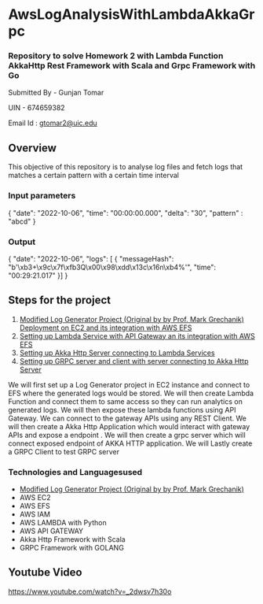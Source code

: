 # AwsLogAnalysisWithLambdaAkkaGrpc
### Repository to solve Homework 2 with Lambda Function AkkaHttp Rest Framework with Scala and Grpc Framework with Go
Submitted By - Gunjan Tomar

UIN - 674659382

Email Id : gtomar2@uic.edu

## Overview
This objective of this repository is to analyse log files and fetch logs that matches a certain pattern with a certain time interval

### Input parameters

{
  "date": "2022-10-06",
  "time": "00:00:00.000",
  "delta": "30",
  "pattern" : "abcd"
}

### Output

{ "date": "2022-10-06",
    "logs": [
        {
            "messageHash": "b'\\xb3+\\x9c\\x7f\\xfb3Q\\x00\\x98\\xdd\\x13c\\x16n\\xb4%'",
            "time": "00:29:21.017"
        }]
}

## Steps for the project

1. [Modified Log Generator Project (Original by by Prof. Mark Grechanik) Deployment on EC2 and its integration with AWS EFS](https://github.com/TomarGunjan/AwsLogAnalysisWithLambdaAkkaGrpc/blob/master/ModifiedLogGenerator/README.md)
2. [Setting up Lambda Service with API Gateway an its integration with AWS EFS](https://github.com/TomarGunjan/AwsLogAnalysisWithLambdaAkkaGrpc/blob/master/lambdas/README.md)
3. [Setting up Akka Http Server connecting to Lambda Services](https://github.com/TomarGunjan/AwsLogAnalysisWithLambdaAkkaGrpc/blob/master/akka-http-loganalyser-scala/README.md)
4. [Setting up GRPC server and client with server connecting to Akka Http Server](https://github.com/TomarGunjan/AwsLogAnalysisWithLambdaAkkaGrpc/blob/master/log-analyser-grpc-go/README.md)

We will first set up a Log Generator project in EC2 instance and connect to EFS where the generated logs would be stored. We will then create Lambda Function and connect them to same access so they can run analytics on generated logs. We will then expose these lambda functions using API Gateway. We can connect to the gateway APIs using any REST Client. We will then create a Akka Http Application which would interact with gateway APIs and expose a endpoint . We will then create a grpc server which will connect exposed endpoint of AKKA HTTP application. We will Lastly create a GRPC Client to test GRPC server


### Technologies and Languagesused

- [Modified Log Generator Project (Original by by Prof. Mark Grechanik)](https://github.com/TomarGunjan/AwsLogAnalysisWithLambdaAkkaGrpc/blob/master/ModifiedLogGenerator/README.md)
- AWS EC2
- AWS EFS
- AWS IAM
- AWS LAMBDA with Python
- AWS API GATEWAY
- Akka Http Framework with Scala
- GRPC Framework with GOLANG

## Youtube Video

https://www.youtube.com/watch?v=_2dwsv7h30o


